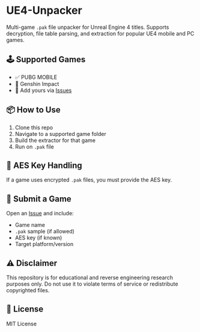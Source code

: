 # UE4-Unpacker

Multi-game `.pak` file unpacker for Unreal Engine 4 titles. Supports decryption, file table parsing, and extraction for popular UE4 mobile and PC games.

## 🕹️ Supported Games

- ✅ PUBG MOBILE
- 🚧 Genshin Impact
- 📝 Add yours via [Issues](https://github.com/halloweeks/UE4-Unpacker/issues)

## 📦 How to Use

1. Clone this repo
2. Navigate to a supported game folder
3. Build the extractor for that game
4. Run on `.pak` file

## 🔐 AES Key Handling

If a game uses encrypted `.pak` files, you must provide the AES key.

## 🙋 Submit a Game

Open an [Issue](https://github.com/halloweeks/UE4-Unpacker/issues) and include:

- Game name
- `.pak` sample (if allowed)
- AES key (if known)
- Target platform/version

## ⚠️ Disclaimer

This repository is for educational and reverse engineering research purposes only. Do not use it to violate terms of service or redistribute copyrighted files.

## 📄 License

MIT License
